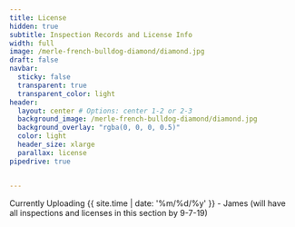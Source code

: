 ```yaml
---
title: License
hidden: true
subtitle: Inspection Records and License Info
width: full
image: /merle-french-bulldog-diamond/diamond.jpg
draft: false
navbar:
  sticky: false
  transparent: true
  transparent_color: light
header:
  layout: center # Options: center 1-2 or 2-3
  background_image: /merle-french-bulldog-diamond/diamond.jpg
  background_overlay: "rgba(0, 0, 0, 0.5)"
  color: light
  header_size: xlarge
  parallax: license
pipedrive: true


---
```


Currently Uploading  {{ site.time | date: '%m/%d/%y' }} - James  (will have all inspections and licenses in this section by 9-7-19)
